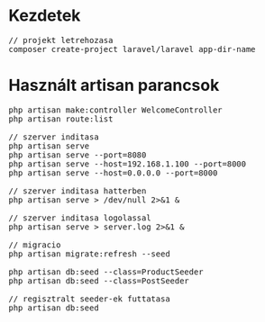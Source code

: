 # Kezdetek
<pre>
// projekt letrehozasa
composer create-project laravel/laravel app-dir-name
</pre>

# Használt artisan parancsok
<pre>
php artisan make:controller WelcomeController
php artisan route:list

// szerver inditasa
php artisan serve
php artisan serve --port=8080
php artisan serve --host=192.168.1.100 --port=8000
php artisan serve --host=0.0.0.0 --port=8000

// szerver inditasa hatterben
php artisan serve > /dev/null 2>&1 &

// szerver inditasa logolassal
php artisan serve > server.log 2>&1 &

// migracio
php artisan migrate:refresh --seed

php artisan db:seed --class=ProductSeeder
php artisan db:seed --class=PostSeeder

// regisztralt seeder-ek futtatasa
php artisan db:seed
</pre>
